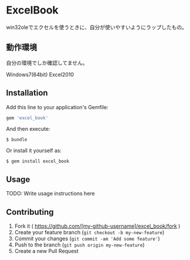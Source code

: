 # ExcelBook

win32oleでエクセルを使うときに、自分が使いやすいようにラップしたもの。

## 動作環境

自分の環境でしか確認してません。

Windows7(64bit)
Excel2010

## Installation

Add this line to your application's Gemfile:

```ruby
gem 'excel_book'
```

And then execute:

    $ bundle

Or install it yourself as:

    $ gem install excel_book

## Usage

TODO: Write usage instructions here

## Contributing

1. Fork it ( https://github.com/[my-github-username]/excel_book/fork )
2. Create your feature branch (`git checkout -b my-new-feature`)
3. Commit your changes (`git commit -am 'Add some feature'`)
4. Push to the branch (`git push origin my-new-feature`)
5. Create a new Pull Request
